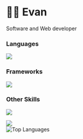 <h1 align="left">👨‍💻 Evan</h1>
Software and Web developer

<h3 align="left">Languages</h3>
<p align="left">
  <a href="https://skillicons.dev">
    <img src="https://skillicons.dev/icons?i=cs,python,js,html,css,ts,nodejs,cpp" />
  </a>
</p>

<h3 align="left">Frameworks</h3>

<p align="left">
  <a href="https://skillicons.dev">
    <img src="https://skillicons.dev/icons?i=react,vite,unity,flask,django,sql" />
  </a>
</p>

<h3 align="left">Other Skills</h3>

<p align="left">
  <a href="https://skillicons.dev">
    <img src="https://skillicons.dev/icons?i=git,linux,bash,github" />
  </a>
</p>

<div align="left"> 
  <a href="mailto: 3vandev@proton.me">
    <img src="https://img.shields.io/badge/Gmail-333333?style=for-the-badge&logo=gmail&logoColor=red" />
  </a>
</div>

<img alt="Top Languages" src="https://github-readme-stats.vercel.app/api/top-langs/?username=3vandev&layout=compact">
